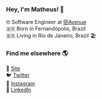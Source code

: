 ### Hey, I'm Matheus! 👋

🤓 Software Engineer at [@Avenue](https://avenue.us) <br>
🇧🇷 Born in Fernandópolis, Brazil <br>
🇧🇷 Living in Rio de Janeiro, Brazil 🏖️ <br>

### Find me elsewhere 🌎

🚀 [Site](https://matheuspaiva.com) <br>
🐦 [Twitter](https://twitter.com/mapaiva_a) <br>
📸 [Instagram](https://instagram.com/mapaiva_a) <br>
💼 [LinkedIn](https://www.linkedin.com/in/matheus-paiva-29193879/) <br>
